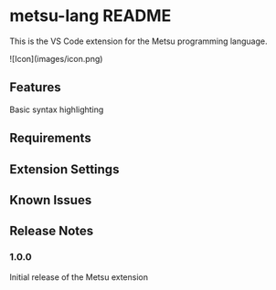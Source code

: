 # metsu-lang README

This is the VS Code extension for the Metsu programming language.

\!\[Icon\]\(images/icon.png\)

## Features

Basic syntax highlighting

## Requirements


## Extension Settings


## Known Issues


## Release Notes


### 1.0.0

Initial release of the Metsu extension
